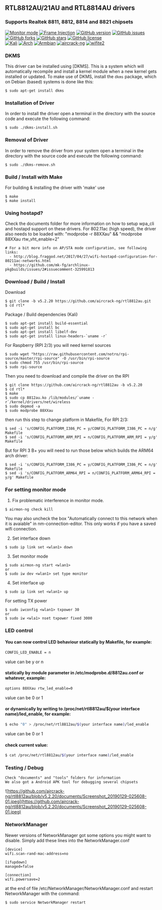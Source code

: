 ## RTL8812AU/21AU and RTL8814AU drivers
### Supports Realtek 8811, 8812, 8814 and 8821 chipsets

[![Monitor mode](https://img.shields.io/badge/monitor%20mode-working-brightgreen.svg)](#)
[![Frame Injection](https://img.shields.io/badge/frame%20injection-working-brightgreen.svg)](#)
[![GitHub version](https://badge.fury.io/gh/aircrack-ng%2Frtl8812au.svg)](https://badge.fury.io/gh/aircrack-ng%2Frtl8812au)
[![GitHub issues](https://img.shields.io/github/issues/aircrack-ng/rtl8812au.svg)](https://github.com/aircrack-ng/rtl8812au/issues)
[![GitHub forks](https://img.shields.io/github/forks/aircrack-ng/rtl8812au.svg)](https://github.com/aircrack-ng/rtl8812au/network)
[![GitHub stars](https://img.shields.io/github/stars/aircrack-ng/rtl8812au.svg)](https://github.com/aircrack-ng/rtl8812au/stargazers)
[![GitHub license](https://img.shields.io/github/license/aircrack-ng/rtl8812au.svg)](https://github.com/aircrack-ng/rtl8812au/blob/master/LICENSE)
<br>
[![Kali](https://img.shields.io/badge/Kali-supported-blue.svg)](https://www.kali.org)
[![Arch](https://img.shields.io/badge/Arch-supported-blue.svg)](https://www.archlinux.org)
[![Armbian](https://img.shields.io/badge/Armbian-supported-blue.svg)](https://www.armbian.com)
[![aircrack-ng](https://img.shields.io/badge/aircrack--ng-supported-blue.svg)](https://github.com/aircrack-ng/aircrack-ng)
[![wifite2](https://img.shields.io/badge/wifite2-supported-blue.svg)](https://github.com/derv82/wifite2)

### DKMS
This driver can be installed using [DKMS]. This is a system which will automatically recompile and install a kernel module when a new kernel gets installed or updated. To make use of DKMS, install the `dkms` package, which on Debian (based) systems is done like this:
```
$ sudo apt-get install dkms
```

### Installation of Driver
In order to install the driver open a terminal in the directory with the source code and execute the following command:
```
$ sudo ./dkms-install.sh
```

### Removal of Driver
In order to remove the driver from your system open a terminal in the directory with the source code and execute the following command:
```
$ sudo ./dkms-remove.sh
```

### Build / Install with Make
For building & installing the driver with 'make' use
```
$ make
$ make install
```

### Using hostapd?
Check the documents folder for more information on how to setup wpa_cli and hostapd
support on these drivers. For 802.11ac (high speed), the driver also needs to be loaded
with: "modprobe -r 88XXau" && "modprobe 88XXau rtw_vht_enable=2"
```
# For a bit more info on AP/STA mode configuration, see following links:
  - http://blog.fraggod.net/2017/04/27/wifi-hostapd-configuration-for-80211ac-networks.html
  - https://github.com/mk-fg/archlinux-pkgbuilds/issues/2#issuecomment-325991813
```

### Download / Build / Install
Download
```
$ git clone -b v5.2.20 https://github.com/aircrack-ng/rtl8812au.git
$ cd rtl*
```
Package / Build dependencies (Kali)
```
$ sudo apt-get install build-essential
$ sudo apt-get install bc
$ sudo apt-get install libelf-dev
$ sudo apt-get install linux-headers-`uname -r`
```
For Raspberry (RPI 2/3) you will need kernel sources
```
$ sudo wget "https://raw.githubusercontent.com/notro/rpi-source/master/rpi-source" -O /usr/bin/rpi-source
$ sudo chmod 755 /usr/bin/rpi-source
$ sudo rpi-source 
```
Then you need to download and compile the driver on the RPI
```
$ git clone https://github.com/aircrack-ng/rtl8812au -b v5.2.20
$ cd rtl*
$ make
$ sudo cp 8812au.ko /lib/modules/`uname -r`/kernel/drivers/net/wireless
$ sudo depmod -a
$ sudo modprobe 88XXau
```
then run this step to change platform in Makefile, For RPI 2/3:
```
$ sed -i 's/CONFIG_PLATFORM_I386_PC = y/CONFIG_PLATFORM_I386_PC = n/g' Makefile
$ sed -i 's/CONFIG_PLATFORM_ARM_RPI = n/CONFIG_PLATFORM_ARM_RPI = y/g' Makefile
```
But for RPI 3 B+ you will need to run those below
which builds the ARM64 arch driver:
```
$ sed -i 's/CONFIG_PLATFORM_I386_PC = y/CONFIG_PLATFORM_I386_PC = n/g' Makefile
$ sed -i 's/CONFIG_PLATFORM_ARM64_RPI = n/CONFIG_PLATFORM_ARM64_RPI = y/g' Makefile
```

### For setting monitor mode
  1. Fix problematic interference in monitor mode. 
  ```
  $ airmon-ng check kill
  ```
  You may also uncheck the box "Automatically connect to this network when it is avaiable" in nm-connection-editor. This only works if you have a saved wifi connection.
  
  2. Set interface down
  ```
  $ sudo ip link set <wlan1> down
  ``` 
  3. Set monitor mode
  ```
  $ sudo airmon-ng start <wlan1>
  or
  $ sudo iw dev <wlan1> set type monitor
  ```
  4. Set interface up
  ```
  $ sudo ip link set <wlan1> up
  ```
For setting TX power
```
$ sudo iwconfig <wlan1> txpower 30
or
$ sudo iw <wla1> nset txpower fixed 3000
```
### LED control

#### You can now control LED behaviour statically by Makefile, for example:

```sh
CONFIG_LED_ENABLE = n
```
value can be y or n

#### statically by module parameter in /etc/modprobe.d/8812au.conf or whatever, example:

```sh
options 88XXau rtw_led_enable=0
```
value can be 0 or 1


#### or dynamically by writing to /proc/net/rtl8812au/$(your interface name)/led_enable, for example:

```sh
$ echo "0" > /proc/net/rtl8812au/$(your interface name)/led_enable
```
value can be 0 or 1

#### check current value:

```sh
$ cat /proc/net/rtl8812au/$(your interface name)/led_enable
```

### Testing / Debug
```
Check "documents" and "tools" folders for information
We also got a Android APK tool for debugging several chipsets
```
![https://github.com/aircrack-ng/rtl8812au/blob/v5.2.20/documents/Screenshot_20190129-025608-01.jpeg](https://github.com/aircrack-ng/rtl8812au/blob/v5.2.20/documents/Screenshot_20190129-025608-01.jpeg)

### NetworkManager

Newer versions of NetworkManager got some options you might want to disable.
Simply add these lines into the NetworkManager.conf
```
[device]
wifi.scan-rand-mac-address=no

[ifupdown]
managed=false

[connection]
wifi.powersave=2
```
at the end of file /etc/NetworkManager/NetworkManager.conf and restart NetworkManager with the command:
```
$ sudo service NetworkManager restart
```
